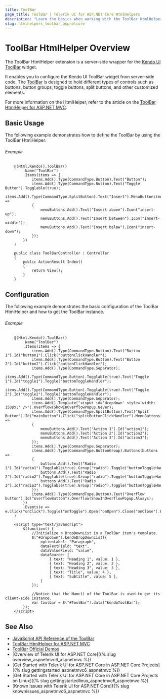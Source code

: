 ```yaml
---
title: ToolBar
page_title: ToolBar | Telerik UI for ASP.NET Core HtmlHelpers
description: "Learn the basics when working with the ToolBar HtmlHelper for ASP.NET Core (MVC 6 or ASP.NET Core MVC)."
slug: htmlhelpers_toolbar_aspnetcore
---
```


# ToolBar HtmlHelper Overview

The ToolBar HtmlHelper extension is a server-side wrapper for the [Kendo UI ToolBar](http://demos.telerik.com/kendo-ui/toolbar/index) widget.

It enables you to configure the Kendo UI ToolBar widget from server-side code. The [ToolBar](http://docs.telerik.com/kendo-ui/controls/navigation/toolbar/overview) is designed to hold different types of controls such as buttons, button groups, toggle buttons, split buttons, and other customized elements.

For more information on the HtmlHelper, refer to the article on the [ToolBar HtmlHelper for ASP.NET MVC](http://docs.telerik.com/aspnet-mvc/helpers/toolbar/overview).

## Basic Usage

The following example demonstrates how to define the ToolBar by using the ToolBar HtmlHelper.

###### Example

```tab-Razor
    @(Html.Kendo().ToolBar()
        .Name("ToolBar")
        .Items(items => {
            items.Add().Type(CommandType.Button).Text("Button");
            items.Add().Type(CommandType.Button).Text("Toggle Button").Togglable(true);
            items.Add().Type(CommandType.SplitButton).Text("Insert").MenuButtons(menuButtons =>
            {
                menuButtons.Add().Text("Insert above").Icon("insert-up");
                menuButtons.Add().Text("Insert between").Icon("insert-middle");
                menuButtons.Add().Text("Insert below").Icon("insert-down");
            });
        })
    )
```
```tab-Controller
    public class ToolBarController : Controller
    {
        public ActionResult Index()
        {
            return View();
        }
    }
```

## Configuration

The following example demonstrates the basic configuration of the ToolBar HtmlHelper and how to get the ToolBar instance.

###### Example

```
    @(Html.Kendo().ToolBar()
        .Name("ToolBar")
        .Items(items => {
            items.Add().Type(CommandType.Button).Text("Button 1").Id("button1").Click("buttonClickHandler");
            items.Add().Type(CommandType.Button).Text("Button 2").Id("button2").Click("buttonClickHandler");
            items.Add().Type(CommandType.Separator);
            items.Add().Type(CommandType.Button).Togglable(true).Text("Toggle 1").Id("toggle1").Toggle("buttonToggleHandler");
            items.Add().Type(CommandType.Button).Togglable(true).Text("Toggle 2").Id("toggle2").Toggle("buttonToggleHandler");
            items.Add().Type(CommandType.Separator);
            items.Add().Template("<input id='dropdown' style='width: 150px;' />").Overflow(ShowInOverflowPopup.Never);
            items.Add().Type(CommandType.SplitButton).Text("Split Button").Id("mainButton").Click("splitButtonClickHandler").MenuButtons(menuButtons =>
            {
                menuButtons.Add().Text("Action 1").Id("action1");
                menuButtons.Add().Text("Action 2").Id("action2");
                menuButtons.Add().Text("Action 3").Id("action3");
            });
            items.Add().Type(CommandType.Separator);
            items.Add().Type(CommandType.ButtonGroup).Buttons(buttons =>
            {
                buttons.Add().Text("Radio 1").Id("radio1").Togglable(true).Group("radio").Toggle("buttonToggleHandler");
                buttons.Add().Text("Radio 2").Id("radio2").Togglable(true).Group("radio").Toggle("buttonToggleHandler");
                buttons.Add().Text("Radio 3").Id("radio3").Togglable(true).Group("radio").Toggle("buttonToggleHandler");
            });
            items.Add().Type(CommandType.Button).Text("Overflow button").Id("overflowButton").Overflow(ShowInOverflowPopup.Always);
        })
        .Events(e => e.Click("onClick").Toggle("onToggle").Open("onOpen").Close("onClose").OverflowOpen("onOverflowOpen").OverflowClose("onOverflowClose"))
    )

    <script type="text/javascript">
        $(function() {
    	    //Initialize a DropDownList in a ToolBar item's template.
    		$("#dropdown").kendoDropDownList({
                optionLabel: "Paragraph",
                dataTextField: "text",
                dataValueField: "value",
                dataSource: [
                    { text: "Heading 1", value: 1 },
                    { text: "Heading 2", value: 2 },
                    { text: "Heading 3", value: 3 },
                    { text: "Title", value: 4 },
                    { text: "Subtitle", value: 5 },
                ]
            });

            //Notice that the Name() of the ToolBar is used to get its client-side instance.
            var toolbar = $("#ToolBar").data("kendoToolBar");
        });
    </script>
```

## See Also

* [JavaScript API Reference of the ToolBar](http://docs.telerik.com/kendo-ui/api/javascript/ui/toolbar)
* [ToolBar HtmlHelper for ASP.NET MVC](http://docs.telerik.com/aspnet-mvc/helpers/toolbar/overview)
* [ToolBar Official Demos](http://demos.telerik.com/aspnet-mvc/toolbar/index)
* [Overview of Telerik UI for ASP.NET Core]({% slug overview_aspnetmvc6_aspnetmvc %})
* [Get Started with Telerik UI for ASP.NET Core in ASP.NET Core Projects]({% slug gettingstarted_aspnetmvc6_aspnetmvc %})
* [Get Started with Telerik UI for ASP.NET Core in ASP.NET Core Projects on Linux]({% slug gettingstartedlinux_aspnetmvc6_aspnetmvc %})
* [Known Issues with Telerik UI for ASP.NET Core]({% slug knownissues_aspnetmvc6_aspnetmvc %})
